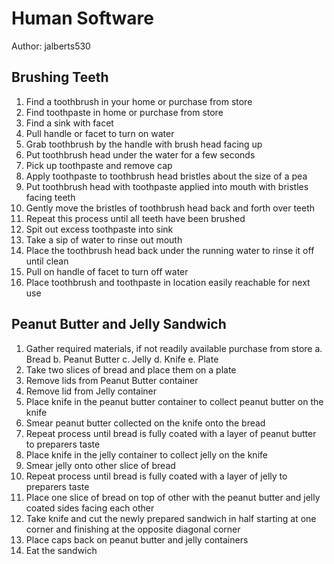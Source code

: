 # Human Software

Author: jalberts530

## Brushing Teeth

1.	Find a toothbrush in your home or purchase from store
2.	Find toothpaste in home or purchase from store
3.	Find a sink with facet
4.	Pull handle or facet to turn on water
5.	Grab toothbrush by the handle with brush head facing up
6.	Put toothbrush head under the water for a few seconds
7.	Pick up toothpaste and remove cap
8.	Apply toothpaste to toothbrush head bristles about the size of a pea
9.	Put toothbrush head with toothpaste applied into mouth with bristles facing teeth
10.	Gently move the bristles of toothbrush head back and forth over teeth
11.	Repeat this process until all teeth have been brushed
12.	Spit out excess toothpaste into sink
13.	Take a sip of water to rinse out mouth
14.	Place the toothbrush head back under the running water to rinse it off until clean
15.	Pull on handle of facet to turn off water
16.	Place toothbrush and toothpaste in location easily reachable for next use

## Peanut Butter and Jelly Sandwich

1.	Gather required materials, if not readily available purchase from store
  a.	Bread
  b.	Peanut Butter
  c.	Jelly
  d.	Knife
  e.	Plate
2.	Take two slices of bread and place them on a plate
3.	Remove lids from Peanut Butter container
4.	Remove lid from Jelly container
5.	Place knife in the peanut butter container to collect peanut butter on the knife
6.	Smear peanut butter collected on the knife onto the bread
7.	Repeat process until bread is fully coated with a layer of peanut butter to preparers taste
8.	Place knife in the jelly container to collect jelly on the knife
9.	Smear jelly onto other slice of bread
10.	Repeat process until bread is fully coated with a layer of jelly to preparers taste
11.	Place one slice of bread on top of other with the peanut butter and jelly coated sides facing each other
12.	Take knife and cut the newly prepared sandwich in half starting at one corner and finishing at the opposite diagonal corner
13.	Place caps back on peanut butter and jelly containers
14.	Eat the sandwich
